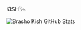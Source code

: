 KISH𓅂⁩‎

<!---
Brashokish/Brashokish is a ✨ special ✨ repository because its `README.md` (this file) appears on your GitHub profile.
You can click the Preview link to take a look at your changes.
--->
![Brasho Kish GitHub Stats](https://github-readme-stats.vercel.app/api?username=Brashokish&show_icons=false&theme=radical)
